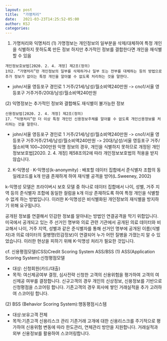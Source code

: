 ```yaml
---
layout: post
title:  "가명처리"
date:   2021-03-23T14:25:52-05:00
author: KSJ
categories:
---
```


1. 가명처리와 익명처리
(1) 가명정보는 개인정보의 일부분을 삭제/대체하여 특정 개인을 식별하지 못하도록 만든 정보
하지만 추가적인 정보를 결합한다면 개인을 재식별 할 수 있음
```
개인정보호보법[2020. 2. 4. 개정] 제2조(정의)
1의2. “가명처리”란 개인정보의 일부를 삭제하거나 일부 또는 전부를 대체하는 등의 방법으로 추가 정보가 없이는 특정 개인을 알아볼 수 없도록 처리하는 것을 말한다.
```
- john/서울 영등포구 경인로 1 거주/21세/남성/월소비액240만원 -> cno1/서울 영등포구 거주거주/20대/남성/월소비액240만원

(2) 익명정보는 추가적인 정보와 결합해도 재식별이 불가능한 정보
```
신용정보법[2020. 2. 4. 개정] 제2조(정의)
17. “익명처리”란 더 이상 특정 개인인 신용정보주체를 알아볼 수 없도록 개인신용정보를 처리하는 것을 말한다.
```
- john/서울 영등포구 경인로 1 거주/21세/남성/월소비액240만원 -> cno1/서울 영등포구 거주거주/21세/남성/월소비액240만원 -> 20대/남성/서울 영등포구 거주/월소비액 100~200만원
익명 정보의 경우, 개인을 식별하지 못하므로  개정된 개인정보보호법[2020. 2. 4. 개정] 제58조의2에 따라 개인정보보호법의 적용을 받지 않습니다.


2. K-익명성
· K-익명성(k-anonymity) : 배포할 데이터 집합에서 준식별자 조합의 동일레코드를 k개 만큼 존재하게 하여 재식별 공격을 방어(L.Sweeney, 2002)

k-익명성 모델은 프라이버시 보호 모델 중 하나로 데이터 집합에서 나이, 성별, 거주 지역 등의 준식별자 조합에 동일한 컬럼을 k개 이상 존재하도록 하여 특정 개인을 식별할 수 없게 하는 방법입니다. 이러한  K-익명성은 비식별화된 개인정보의 재식별을 방지하기 위해 요구됩니다.

공개된 정보를 연결해서 민감한 정보를 알아내는 방법인 연결공격을 막기 위합입니다.
미국에서 공개되고 있는 주 선거인 명부와 의료 관련 기관에서 공개된 의료 데이터와 비교해서 나이, 거주 지역, 성별과 같은 준식별자를 통해 선거인 명부에 공개된 이름(식별자)과 의료 데이터의 질병명(민감정보)이 연결되어 누가 어떤 질병을 가졌는지 알 수 있었습니다.
이러한 현상을 피하기 위해 K-익명성 처리가 필요한 것입니다.

cf. 신용평점모델(CSS)Credit Scoring System 
ASS/BSS
(1) ASS(Application Scoring System):신청평점모델
- 대상: 신청회원(카드/대출)
- 목적: 여신제공여부 결정, 심사전략
신청한 고객의 신용위험을 평가하여 고객의 여신제공 여부를 결정합니다.
신규고객의 경우 개인의 신상정보, 신용정보를 기반으로 신청평점을 스코어링 합니다.
기존고객의 경우 회사에 쌓인 거래실적을 추가 고려하여 스코어링 합니다.

(2) BSS (Behavior Scoring System):행동평점시스템 
- 대상:보유고객 전체
- 목적:기존고객 신용리스크 관리
기존거래 고개에 대한 신용리스크를 주기적으로 평가하여 신용위험 변동에 따라 한도관리, 연체관리 방안을 지원합니다.
거래실적과 외부 신용정보를 활용하여 스코어링합니다.


